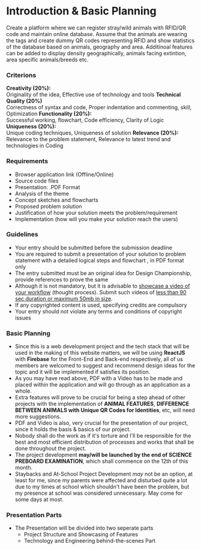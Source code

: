 # Introduction & Basic Planning
Create a platform where we can register stray/wild animals with RFID/QR code and maintain online database. Assume that the animals are wearing the tags and create dummy QR codes representing RFID and show statistics of the database based on animals, geography and area. Additinoal features can be added to display density geographically, animals facing extintion, area specific animals/breeds etc.

### Criterions
**Creativity (20%):**  
Originality of the idea, Effective use of technology and tools
**Technical Quality (20%)**  
Correctness of syntax and code, Proper indentation and commenting, skill, Optimization
**Functionality (20%):**  
Successful working, flowchart, Code efficiency, Clarity of Logic  
**Uniqueness (20%):**  
Unique coding techniques, Uniqueness of solution
**Relevance (20%):**  
Relevance to the problem statement, Relevance to latest trend and technologies in Coding

### Requirements
- Browser application link (Offline/Online)  
- Source code files  
- Presentation: .PDF Format  
- Analysis of the theme  
- Concept sketches and flowcharts  
- Proposed problem solution  
- Justification of how your solution meets the problem/requirement  
- Implementation (how will you make your solution reach the users)

### Guidelines
- Your entry should be submitted before the submission deadline  
- You are required to submit a presentation of your solution to problem statement with a detailed logical steps and flowchart , in PDF format only  
- The entry submitted must be an original idea for Design Championship, provide references to prove the same  
- Although it is not mandatory, but it is advisable to <ins>showcase a video of your workflow</ins> (thought process). Submit such videos of <ins>less than 90 sec duration or maximum 50mb in size</ins>.
- If any copyrighted content is used, specifying credits are compulsory  
- Your entry should not violate any terms and conditions of copyright issues

### Basic Planning
- Since this is a web development project and the tech stack that will be used in the making of this website matters, we will be using **ReactJS** with **Firebase** for the Front-End and Back-end respectively, all of us members are welcomed to suggest and recommend design ideas for the topic and it will be implemented if satisfies its position.
- As you may have read above, PDF with a Video has to be made and placed within the application and will go through as an application as a whole.
- Extra features will prove to be crucial for being a step ahead of other projects with the implementation of **ANIMAL FEATURES**, **DIFFERENCE BETWEEN ANIMALS with Unique QR Codes for Identities**, etc, will need more suggestions.
- PDF and Video is also, very crucial for the presentation of our project, since it holds the basis & basics of our project.
- Nobody shall do the work as if it's torture and I'll be responsible for the best and most efficient distribution of processes and works that shall be done throughout the project.
- The project development **may/will be launched by the end of SCIENCE PREBOARD EXAMINATION**, which shall commence on the 12th of this month.
- Staybacks and At-School Project Development *may* not be an option, at least for me, since my parents were affected and disturbed quite a lot due to my times at school which shouldn't have been the problem, but my presence at school was considered unnecessary. May come for some days at most.

### Presentation Parts
- The Presentation will be divided into two seperate parts
	- Project Structure and Showcasing of Features
	- Technology and Engineering behind-the-scenes Part
